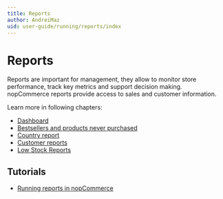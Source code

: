 ```yaml
---
title: Reports
author: AndreiMaz
uid: user-guide/running/reports/index
---
```

# Reports

Reports are important for management, they allow to monitor store performance, track key metrics and support decision making. nopCommerce reports provide access to sales and customer information.

Learn more in following chapters:

* [Dashboard](xref:user-guide/running/reports/dashboard)
* [Bestsellers and products never purchased](xref:user-guide/running/reports/bestsellers-never-purchased)
* [Country report](xref:user-guide/running/reports/country-report)
* [Customer reports](xref:user-guide/running/reports/customer-reports)
* [Low Stock Reports](xref:user-guide/running/reports/low-stock-reports)

## Tutorials

* [Running reports in nopCommerce](https://www.youtube.com/watch?v=IbfoppTG9tM)
